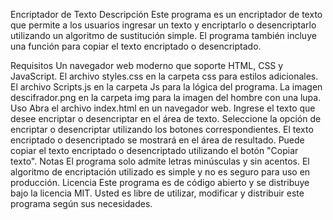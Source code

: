 Encriptador de Texto
Descripción
Este programa es un encriptador de texto que permite a los usuarios ingresar un texto y encriptarlo o desencriptarlo utilizando un algoritmo de sustitución simple. El programa también incluye una función para copiar el texto encriptado o desencriptado.

Requisitos
Un navegador web moderno que soporte HTML, CSS y JavaScript.
El archivo styles.css en la carpeta css para estilos adicionales.
El archivo Scripts.js en la carpeta Js para la lógica del programa.
La imagen descifrador.png en la carpeta img para la imagen del hombre con una lupa.
Uso
Abra el archivo index.html en un navegador web.
Ingrese el texto que desee encriptar o desencriptar en el área de texto.
Seleccione la opción de encriptar o desencriptar utilizando los botones correspondientes.
El texto encriptado o desencriptado se mostrará en el área de resultado.
Puede copiar el texto encriptado o desencriptado utilizando el botón "Copiar texto".
Notas
El programa solo admite letras minúsculas y sin acentos.
El algoritmo de encriptación utilizado es simple y no es seguro para uso en producción.
Licencia
Este programa es de código abierto y se distribuye bajo la licencia MIT. Usted es libre de utilizar, modificar y distribuir este programa según sus necesidades.